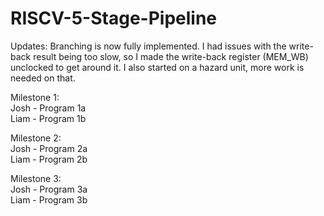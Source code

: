 # RISCV-5-Stage-Pipeline

Updates: Branching is now fully implemented. I had issues with the write-back result being too slow, so I made the write-back register (MEM_WB) unclocked to get around it. I also started on a hazard unit, more work is needed on that.

Milestone 1: \
Josh - Program 1a \
Liam - Program 1b


Milestone 2: \
Josh - Program 2a \
Liam - Program 2b


Milestone 3: \
Josh - Program 3a \
Liam - Program 3b
